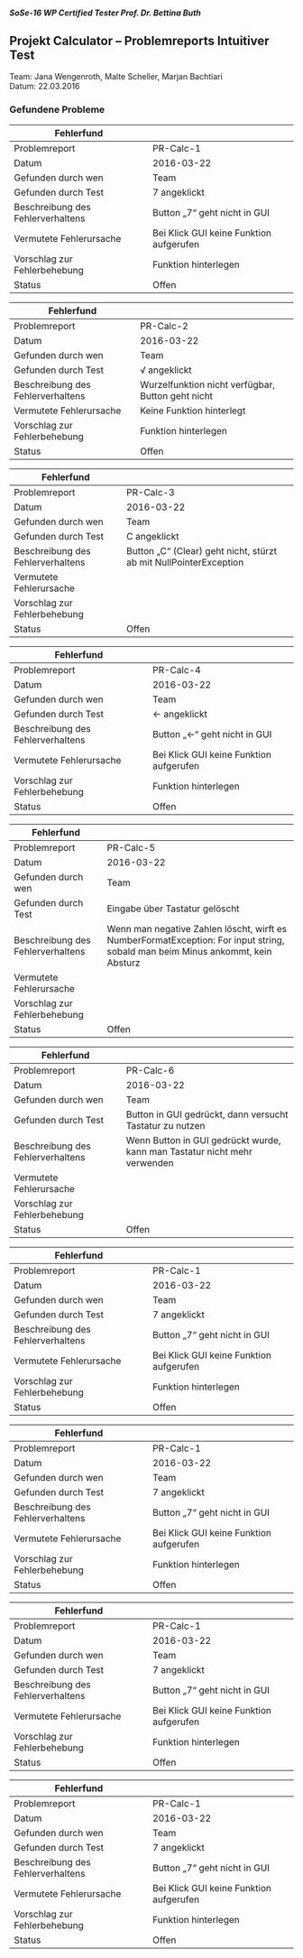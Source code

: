 ##### SoSe-16    WP Certified Tester	  Prof. Dr. Bettina Buth

## Projekt Calculator – Problemreports Intuitiver Test

Team: Jana Wengenroth, Malte Scheller, Marjan Bachtiari    
Datum: 22.03.2016    

### Gefundene Probleme
| Fehlerfund                          |                                         |
|-------------------------------------|-----------------------------------------|
| Problemreport                       | PR-Calc-1                               |
| Datum                               | 2016-03-22                              |
| Gefunden durch wen                  | Team                                    |
| Gefunden durch Test                 | 7 angeklickt                            |
| Beschreibung des Fehlerverhaltens   | Button „7“ geht nicht in GUI            |
| Vermutete Fehlerursache             | Bei Klick GUI keine Funktion aufgerufen |
| Vorschlag zur Fehlerbehebung        | Funktion hinterlegen                    |
| Status                              | Offen                                   |

| Fehlerfund                          |                                         |
|-------------------------------------|-----------------------------------------|
| Problemreport                       | PR-Calc-2                               |
| Datum                               | 2016-03-22                              |
| Gefunden durch wen                  | Team                                    |
| Gefunden durch Test                 | √ angeklickt                            |
| Beschreibung des Fehlerverhaltens   | Wurzelfunktion nicht verfügbar, Button geht nicht          |
| Vermutete Fehlerursache             | Keine Funktion hinterlegt |
| Vorschlag zur Fehlerbehebung        | Funktion hinterlegen                    |
| Status                              | Offen                                   |

| Fehlerfund                          |                                         |
|-------------------------------------|-----------------------------------------|
| Problemreport                       | PR-Calc-3                               |
| Datum                               | 2016-03-22                              |
| Gefunden durch wen                  | Team                                    |
| Gefunden durch Test                 | C angeklickt                            |
| Beschreibung des Fehlerverhaltens   | Button „C“ (Clear) geht nicht, stürzt ab mit NullPointerException |
| Vermutete Fehlerursache             |                                         |
| Vorschlag zur Fehlerbehebung        |                                         |
| Status                              | Offen                                   |

| Fehlerfund                          |                                         |
|-------------------------------------|-----------------------------------------|
| Problemreport                       | PR-Calc-4                               |
| Datum                               | 2016-03-22                              |
| Gefunden durch wen                  | Team                                    |
| Gefunden durch Test                 | <- angeklickt                           |
| Beschreibung des Fehlerverhaltens   | Button „<-“ geht nicht in GUI           |
| Vermutete Fehlerursache             | Bei Klick GUI keine Funktion aufgerufen |
| Vorschlag zur Fehlerbehebung        | Funktion hinterlegen                    |
| Status                              | Offen                                   |

| Fehlerfund                          |                                         |
|-------------------------------------|-----------------------------------------|
| Problemreport                       | PR-Calc-5                               |
| Datum                               | 2016-03-22                              |
| Gefunden durch wen                  | Team                                    |
| Gefunden durch Test                 | Eingabe über Tastatur gelöscht                            |
| Beschreibung des Fehlerverhaltens   | Wenn man negative Zahlen löscht, wirft es NumberFormatException: For input string, sobald man beim Minus ankommt, kein Absturz |
| Vermutete Fehlerursache             |                                         |
| Vorschlag zur Fehlerbehebung        |                                         |
| Status                              | Offen                                   |

| Fehlerfund                          |                                         |
|-------------------------------------|-----------------------------------------|
| Problemreport                       | PR-Calc-6                               |
| Datum                               | 2016-03-22                              |
| Gefunden durch wen                  | Team                                    |
| Gefunden durch Test                 | Button in GUI gedrückt, dann versucht Tastatur zu nutzen |
| Beschreibung des Fehlerverhaltens   | Wenn Button in GUI gedrückt wurde, kann man Tastatur nicht mehr verwenden |
| Vermutete Fehlerursache             |                                         |
| Vorschlag zur Fehlerbehebung        |                                         |
| Status                              | Offen                                   |

| Fehlerfund                          |                                         |
|-------------------------------------|-----------------------------------------|
| Problemreport                       | PR-Calc-1                               |
| Datum                               | 2016-03-22                              |
| Gefunden durch wen                  | Team                                    |
| Gefunden durch Test                 | 7 angeklickt                            |
| Beschreibung des Fehlerverhaltens   | Button „7“ geht nicht in GUI            |
| Vermutete Fehlerursache             | Bei Klick GUI keine Funktion aufgerufen |
| Vorschlag zur Fehlerbehebung        | Funktion hinterlegen                    |
| Status                              | Offen                                   |

| Fehlerfund                          |                                         |
|-------------------------------------|-----------------------------------------|
| Problemreport                       | PR-Calc-1                               |
| Datum                               | 2016-03-22                              |
| Gefunden durch wen                  | Team                                    |
| Gefunden durch Test                 | 7 angeklickt                            |
| Beschreibung des Fehlerverhaltens   | Button „7“ geht nicht in GUI            |
| Vermutete Fehlerursache             | Bei Klick GUI keine Funktion aufgerufen |
| Vorschlag zur Fehlerbehebung        | Funktion hinterlegen                    |
| Status                              | Offen                                   |

| Fehlerfund                          |                                         |
|-------------------------------------|-----------------------------------------|
| Problemreport                       | PR-Calc-1                               |
| Datum                               | 2016-03-22                              |
| Gefunden durch wen                  | Team                                    |
| Gefunden durch Test                 | 7 angeklickt                            |
| Beschreibung des Fehlerverhaltens   | Button „7“ geht nicht in GUI            |
| Vermutete Fehlerursache             | Bei Klick GUI keine Funktion aufgerufen |
| Vorschlag zur Fehlerbehebung        | Funktion hinterlegen                    |
| Status                              | Offen                                   |

| Fehlerfund                          |                                         |
|-------------------------------------|-----------------------------------------|
| Problemreport                       | PR-Calc-1                               |
| Datum                               | 2016-03-22                              |
| Gefunden durch wen                  | Team                                    |
| Gefunden durch Test                 | 7 angeklickt                            |
| Beschreibung des Fehlerverhaltens   | Button „7“ geht nicht in GUI            |
| Vermutete Fehlerursache             | Bei Klick GUI keine Funktion aufgerufen |
| Vorschlag zur Fehlerbehebung        | Funktion hinterlegen                    |
| Status                              | Offen                                   |
